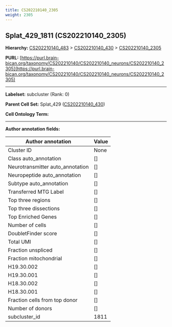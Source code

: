 ```yaml
---
title: CS202210140_2305
weight: 2305
---
```

## Splat_429_1811 (CS202210140_2305)
<b>Hierarchy: </b>
[CS202210140_483](../CS202210140_483) >
[CS202210140_430](../CS202210140_430) >
[CS202210140_2305](../CS202210140_2305)

**PURL:** [https://purl.brain-bican.org/taxonomy/CS202210140/CS202210140_neurons/CS202210140_2305](https://purl.brain-bican.org/taxonomy/CS202210140/CS202210140_neurons/CS202210140_2305)

---


**Labelset:** subcluster (Rank: 0)

**Parent Cell Set:** Splat_429 ([CS202210140_430](../CS202210140_430))



**Cell Ontology Term:** 

[MARKER GENES.]: #


---

[TRANSFERRED ANNOTATIONS.]: #


[AUTHOR ANNOTATION FIELDS.]: #


**Author annotation fields:**

| Author annotation | Value |
|-------------------|-------|
|Cluster ID|None|
|Class auto_annotation|[]|
|Neurotransmitter auto_annotation|[]|
|Neuropeptide auto_annotation|[]|
|Subtype auto_annotation|[]|
|Transferred MTG Label|[]|
|Top three regions|[]|
|Top three dissections|[]|
|Top Enriched Genes|[]|
|Number of cells|[]|
|DoubletFinder score|[]|
|Total UMI|[]|
|Fraction unspliced|[]|
|Fraction mitochondrial|[]|
|H19.30.002|[]|
|H19.30.001|[]|
|H18.30.002|[]|
|H18.30.001|[]|
|Fraction cells from top donor|[]|
|Number of donors|[]|
|subcluster_id|1811|
